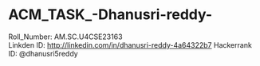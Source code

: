 # ACM_TASK_-Dhanusri-reddy-
Roll_Number: AM.SC.U4CSE23163 <br>
Linkden ID: http://linkedin.com/in/dhanusri-reddy-4a64322b7
Hackerrank ID: @dhanusri5reddy
